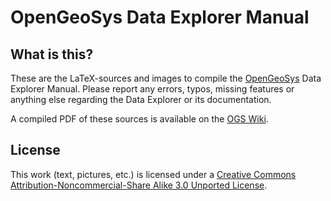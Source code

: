 # OpenGeoSys Data Explorer Manual #

## What is this? ##

These are the LaTeX-sources and images to compile the [OpenGeoSys](http://www.opengeosys.net) Data Explorer Manual. Please report any errors, typos, missing features or anything else
regarding the Data Explorer or its documentation.

A compiled PDF of these sources is available on the [OGS Wiki](https://svn.ufz.de/ogs).

## License ##

This work (text, pictures, etc.) is licensed under a [Creative Commons Attribution-Noncommercial-Share Alike 3.0 Unported License](http://creativecommons.org/licenses/by-nc-sa/3.0/).
